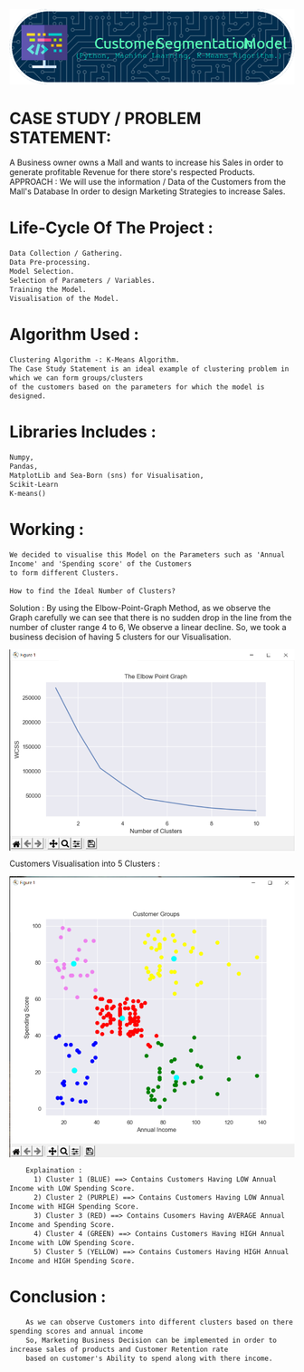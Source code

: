 ![logo](https://github.com/Venom19990/Customer-Segmentation/blob/main/github-header-image%20(2).png)


# CASE STUDY / PROBLEM STATEMENT: 
  A Business owner owns a Mall and wants to increase his Sales in order to generate profitable Revenue for there store's respected Products.
  APPROACH :
    We will use the information / Data of the Customers from the Mall's Database In order to design Marketing Strategies to increase Sales.
    
# Life-Cycle Of The Project :
   
    Data Collection / Gathering.
    Data Pre-processing.
    Model Selection. 
    Selection of Parameters / Variables.
    Training the Model.
    Visualisation of the Model.
  
# Algorithm Used :
    Clustering Algorithm -: K-Means Algorithm.
    The Case Study Statement is an ideal example of clustering problem in which we can form groups/clusters 
    of the customers based on the parameters for which the model is designed.
    
    
# Libraries Includes :
    Numpy,
    Pandas,
    MatplotLib and Sea-Born (sns) for Visualisation,
    Scikit-Learn
    K-means()
    
# Working :
    We decided to visualise this Model on the Parameters such as 'Annual Income' and 'Spending score' of the Customers 
    to form different Clusters.
    
    How to find the Ideal Number of Clusters?
  Solution : By using the Elbow-Point-Graph Method, as we observe the Graph carefully we can see that there is no sudden drop in the line from the number of cluster 
  range 4 to 6, We observe a linear decline. So, we took a business decision of having 5 clusters for our Visualisation.
  
  
   <img align="center" alt="coding" width="650" src="https://github.com/Venom19990/Customer-Segmentation/blob/main/Screenshot%20(532).png">
   
   
 Customers Visualisation into 5 Clusters :
 
  <img align="center" alt="coding" width="650" src="https://github.com/Venom19990/Customer-Segmentation/blob/main/Screenshot%20(530).png">
                      
        Explaination : 
          1) Cluster 1 (BLUE) ==> Contains Customers Having LOW Annual Income with LOW Spending Score.
          2) Cluster 2 (PURPLE) ==> Contains Customers Having LOW Annual Income with HIGH Spending Score.
          3) Cluster 3 (RED) ==> Contains Cusomers Having AVERAGE Annual Income and Spending Score.
          4) Cluster 4 (GREEN) ==> Contains Customers Having HIGH Annual Income with LOW Spending Score.
          5) Cluster 5 (YELLOW) ==> Contains Customers Having HIGH Annual Income and HIGH Spending Score.
  
# Conclusion :
      
        As we can observe Customers into different clusters based on there spending scores and annual income
        So, Marketing Business Decision can be implemented in order to increase sales of products and Customer Retention rate 
        based on customer's Ability to spend along with there income.
  
  
  
  
